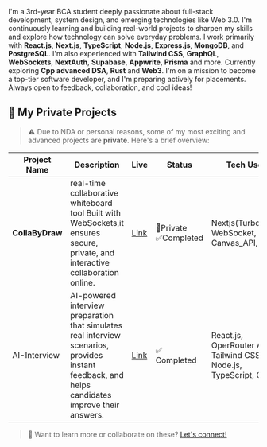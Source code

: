 I'm a 3rd-year BCA student deeply passionate about full-stack development, system design, and emerging technologies like Web 3.0. I'm continuously learning and building real-world projects to sharpen my skills and explore how technology can solve everyday problems.
I work primarily with **React.js**, **Next.js**, **TypeScript**, **Node.js**, **Express.js**, **MongoDB**, and **PostgreSQL**. I'm also experienced with **Tailwind CSS**, **GraphQL**, **WebSockets**, **NextAuth**, **Supabase**, **Appwrite**, **Prisma** and more. Currently exploring **Cpp advanced DSA**, **Rust** and **Web3**.
I'm on a mission to become a top-tier software developer, and I'm preparing actively for placements. Always open to feedback, collaboration, and cool ideas!

## 📂 My Private Projects

> ⚠️ Due to NDA or personal reasons, some of my most exciting and advanced projects are **private**. Here's a brief overview:

| Project Name       | Description                                                              | Live                           | Status     | Tech Used |
|--------------------|---------------------------------------------------------------------------|----------------------------------------|------------|----------------|
| **CollaByDraw**   | real-time collaborative whiteboard tool Built with WebSockets,it ensures secure, private, and interactive collaboration online.| [Link](https://private-colla-by-draw-collabydraw.vercel.app/) | 🔐Private ✅Completed   | Nextjs(Turborepo), WebSocket, Canvas_API, Oauth |
| AI-Interview | AI-powered interview preparation that simulates real interview scenarios, provides instant feedback, and helps candidates improve their answers. | [Link](https://ai-interview-two-kappa.vercel.app/) | ✅ Completed | React.js, OperRouter API, Tailwind CSS, Node.js, TypeScript, Clerk |

> 🧠 Want to learn more or collaborate on these? [Let's connect!](mailto:hellotanish2000@gmail.com)

